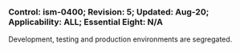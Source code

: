 ### Control: ism-0400; Revision: 5; Updated: Aug-20; Applicability: ALL; Essential Eight: N/A
<p>Development, testing and production environments are segregated.</p>